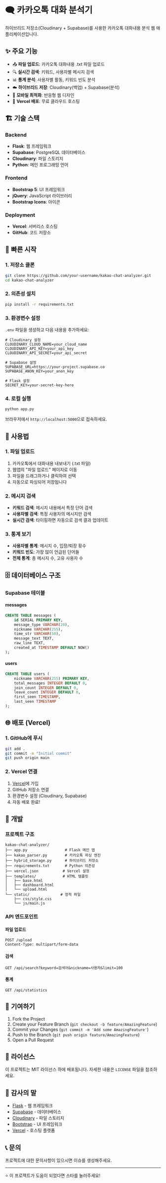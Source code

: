 # 🗨️ 카카오톡 대화 분석기

하이브리드 저장소(Cloudinary + Supabase)를 사용한 카카오톡 대화내용 분석 웹 애플리케이션입니다.

## ✨ 주요 기능

- 📤 **파일 업로드**: 카카오톡 대화내용 .txt 파일 업로드
- 🔍 **실시간 검색**: 키워드, 사용자별 메시지 검색
- 📊 **통계 분석**: 사용자별 활동, 키워드 빈도 분석
- ☁️ **하이브리드 저장**: Cloudinary(백업) + Supabase(분석)
- 📱 **모바일 최적화**: 반응형 웹 디자인
- 🚀 **Vercel 배포**: 무료 클라우드 호스팅

## 🏗️ 기술 스택

### Backend
- **Flask**: 웹 프레임워크
- **Supabase**: PostgreSQL 데이터베이스
- **Cloudinary**: 파일 스토리지
- **Python**: 메인 프로그래밍 언어

### Frontend
- **Bootstrap 5**: UI 프레임워크
- **jQuery**: JavaScript 라이브러리
- **Bootstrap Icons**: 아이콘

### Deployment
- **Vercel**: 서버리스 호스팅
- **GitHub**: 코드 저장소

## 🚀 빠른 시작

### 1. 저장소 클론
```bash
git clone https://github.com/your-username/kakao-chat-analyzer.git
cd kakao-chat-analyzer
```

### 2. 의존성 설치
```bash
pip install -r requirements.txt
```

### 3. 환경변수 설정
`.env` 파일을 생성하고 다음 내용을 추가하세요:

```env
# Cloudinary 설정
CLOUDINARY_CLOUD_NAME=your_cloud_name
CLOUDINARY_API_KEY=your_api_key
CLOUDINARY_API_SECRET=your_api_secret

# Supabase 설정
SUPABASE_URL=https://your-project.supabase.co
SUPABASE_ANON_KEY=your_anon_key

# Flask 설정
SECRET_KEY=your-secret-key-here
```

### 4. 로컬 실행
```bash
python app.py
```

브라우저에서 `http://localhost:5000`으로 접속하세요.

## 📱 사용법

### 1. 파일 업로드
1. 카카오톡에서 대화내용 내보내기 (.txt 파일)
2. 웹앱의 "파일 업로드" 페이지로 이동
3. 파일을 드래그하거나 클릭하여 선택
4. 자동으로 파싱되어 저장됩니다

### 2. 메시지 검색
- **키워드 검색**: 메시지 내용에서 특정 단어 검색
- **사용자별 검색**: 특정 사용자의 메시지만 검색
- **실시간 검색**: 타이핑하면 자동으로 검색 결과 업데이트

### 3. 통계 보기
- **사용자별 통계**: 메시지 수, 입장/퇴장 횟수
- **키워드 빈도**: 가장 많이 언급된 단어들
- **전체 통계**: 총 메시지 수, 고유 사용자 수

## 🗄️ 데이터베이스 구조

### Supabase 테이블

#### messages
```sql
CREATE TABLE messages (
    id SERIAL PRIMARY KEY,
    message_type VARCHAR(20),
    nickname VARCHAR(255),
    time_str VARCHAR(50),
    message_text TEXT,
    raw_line TEXT,
    created_at TIMESTAMP DEFAULT NOW()
);
```

#### users
```sql
CREATE TABLE users (
    nickname VARCHAR(255) PRIMARY KEY,
    total_messages INTEGER DEFAULT 0,
    join_count INTEGER DEFAULT 0,
    leave_count INTEGER DEFAULT 0,
    first_seen TIMESTAMP,
    last_seen TIMESTAMP
);
```

## 🌐 배포 (Vercel)

### 1. GitHub에 푸시
```bash
git add .
git commit -m "Initial commit"
git push origin main
```

### 2. Vercel 연결
1. [Vercel](https://vercel.com)에 가입
2. GitHub 저장소 연결
3. 환경변수 설정 (Cloudinary, Supabase)
4. 자동 배포 완료!

## 🔧 개발

### 프로젝트 구조
```
kakao-chat-analyzer/
├── app.py                 # Flask 메인 앱
├── kakao_parser.py        # 카카오톡 파싱 엔진
├── hybrid_storage.py      # 하이브리드 저장소
├── requirements.txt       # Python 의존성
├── vercel.json           # Vercel 설정
├── templates/            # HTML 템플릿
│   ├── base.html
│   ├── dashboard.html
│   └── upload.html
└── static/              # 정적 파일
    ├── css/style.css
    └── js/main.js
```

### API 엔드포인트

#### 파일 업로드
```
POST /upload
Content-Type: multipart/form-data
```

#### 검색
```
GET /api/search?keyword=검색어&nickname=사용자&limit=100
```

#### 통계
```
GET /api/statistics
```

## 🤝 기여하기

1. Fork the Project
2. Create your Feature Branch (`git checkout -b feature/AmazingFeature`)
3. Commit your Changes (`git commit -m 'Add some AmazingFeature'`)
4. Push to the Branch (`git push origin feature/AmazingFeature`)
5. Open a Pull Request

## 📄 라이선스

이 프로젝트는 MIT 라이선스 하에 배포됩니다. 자세한 내용은 `LICENSE` 파일을 참조하세요.

## 🙏 감사의 말

- [Flask](https://flask.palletsprojects.com/) - 웹 프레임워크
- [Supabase](https://supabase.com/) - 데이터베이스
- [Cloudinary](https://cloudinary.com/) - 파일 스토리지
- [Bootstrap](https://getbootstrap.com/) - UI 프레임워크
- [Vercel](https://vercel.com/) - 호스팅 플랫폼

## 📞 문의

프로젝트에 대한 문의사항이 있으시면 이슈를 생성해주세요.

---

⭐ 이 프로젝트가 도움이 되었다면 스타를 눌러주세요! 